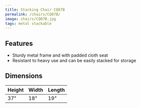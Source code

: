 ```yaml
---
title: Stacking Chair CQ07B
permalink: /chairs/CQ07B/
image: chairs/CQ07B.jpg
tags: metal stackable
---
```

## Features

- Sturdy metal frame and with padded cloth seat
- Resistant to heavy use and can be easily stacked for storage

## Dimensions

Height | Width | Length
-------|-------|-------
37"    | 18"   | 19"